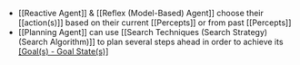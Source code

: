 - [[Reactive Agent]] & [[Reflex (Model-Based) Agent]] choose their [[action(s)]] based on their current [[Percepts]] or from past [[Percepts]]
- [[Planning Agent]] can use [[Search Techniques (Search Strategy) (Search Algorithm)]] to plan several steps ahead in order to achieve its [[Goal(s) - Goal State(s)]](s)